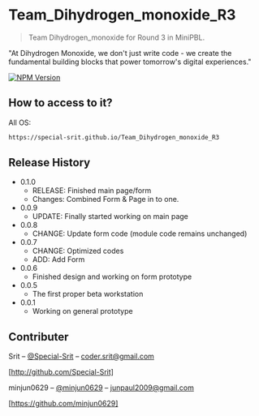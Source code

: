 # Team_Dihydrogen_monoxide_R3
> Team Dihydrogen_monoxide for Round 3 in MiniPBL.

"At Dihydrogen Monoxide, we don't just write code - we create the fundamental building blocks that power tomorrow's digital experiences."

[![NPM Version][npm-image]][npm-url]

## How to access to it?

All OS:

```sh
https://special-srit.github.io/Team_Dihydrogen_monoxide_R3
```

## Release History
* 0.1.0
    * RELEASE: Finished main page/form
    * Changes: Combined Form & Page in to one.
* 0.0.9
    * UPDATE: Finally started working on main page
* 0.0.8
    * CHANGE: Update form code (module code remains unchanged)
* 0.0.7
    * CHANGE: Optimized codes
    * ADD: Add Form
* 0.0.6
    * Finished design and working on form prototype
* 0.0.5
    * The first proper beta workstation
* 0.0.1
    * Working on general prototype

## Contributer

Srit – [@Special-Srit](http://github.com/Special-Srit) – coder.srit@gmail.com

[http://github.com/Special-Srit]

minjun0629 – [@minjun0629](https://github.com/minjun0629) – junpaul2009@gmail.com

[https://github.com/minjun0629]

<!-- Markdown link & img dfn's -->
[npm-image]: https://img.shields.io/npm/v/datadog-metrics.svg?style=flat-square
[npm-url]: https://npmjs.org/package/datadog-metrics
[npm-downloads]: https://img.shields.io/npm/dm/datadog-metrics.svg?style=flat-square
[travis-image]: https://img.shields.io/travis/dbader/node-datadog-metrics/master.svg?style=flat-square
[travis-url]: https://travis-ci.org/dbader/node-datadog-metrics
